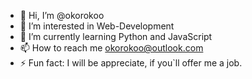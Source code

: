 - 👋 Hi, I’m @okorokoo
- 👀 I’m interested in Web-Development
- 🌱 I’m currently learning Python and JavaScript
- 📫 How to reach me okorokoo@outlook.com
- ⚡ Fun fact: I will be appreciate, if you`ll offer me a job.

<!---
okorokoo/okorokoo is a ✨ special ✨ repository because its `README.md` (this file) appears on your GitHub profile.
You can click the Preview link to take a look at your changes.
--->
